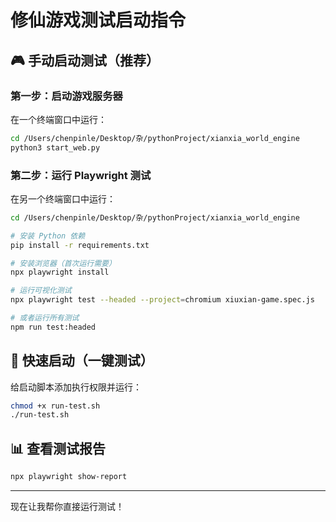 # 修仙游戏测试启动指令

## 🎮 手动启动测试（推荐）

### 第一步：启动游戏服务器
在一个终端窗口中运行：
```bash
cd /Users/chenpinle/Desktop/杂/pythonProject/xianxia_world_engine
python3 start_web.py
```

### 第二步：运行 Playwright 测试
在另一个终端窗口中运行：
```bash
cd /Users/chenpinle/Desktop/杂/pythonProject/xianxia_world_engine

# 安装 Python 依赖
pip install -r requirements.txt

# 安装浏览器（首次运行需要）
npx playwright install

# 运行可视化测试
npx playwright test --headed --project=chromium xiuxian-game.spec.js

# 或者运行所有测试
npm run test:headed
```

## 🚀 快速启动（一键测试）

给启动脚本添加执行权限并运行：
```bash
chmod +x run-test.sh
./run-test.sh
```

## 📊 查看测试报告
```bash
npx playwright show-report
```

---

现在让我帮你直接运行测试！